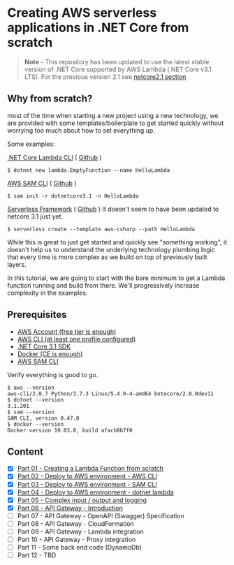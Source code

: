 # Creating AWS serverless applications in .NET Core from scratch

> **Note** - This repository has been updated to use the latest stable version of .NET Core supported by AWS Lambda (.NET Core v3.1 LTS). For the previous version 2.1 see [netcore2.1 section](netcore2.1/README.md)


## Why from scratch? 
most of the time when starting a new project using a new technology, we are provided with some templates/boilerplate to get started quickly without worrying too much about how to set everything up.

Some examples:

[.NET Core Lambda CLI](https://docs.aws.amazon.com/lambda/latest/dg/lambda-dotnet-coreclr-deployment-package.html) ( [Github](https://github.com/aws/aws-extensions-for-dotnet-cli) )

```shell
$ dotnet new lambda.EmptyFunction --name HelloLambda
```
[AWS SAM CLI](https://docs.aws.amazon.com/serverless-application-model/latest/developerguide/serverless-getting-started-hello-world.html) ( [Github](https://github.com/awslabs/aws-sam-cli) )


```shell
$ sam init -r dotnetcore3.1 -n HelloLambda
```

[Serverless Framework](https://serverless.com/framework/docs/getting-started/) ( [Github](https://github.com/serverless/serverless) )
It doesn't seem to have been updated to netcore 3.1 just yet.


```shell
$ serverless create --template aws-csharp --path HelloLambda
```

While this is great to just get started and quickly see "something working", it doesn't help us to understand the underlying technology plumbing logic that every time is more complex as we build on top of previously built layers. 

In this tutorial, we are going to start with the bare minimum to get a Lambda function running and build from there. We'll progressively increase complexity in the examples.

## Prerequisites

* [AWS Account (free tier is enough)](https://aws.amazon.com/free/)
* [AWS CLI (at least one profile configured)](https://docs.aws.amazon.com/cli/latest/userguide/cli-chap-install.html)
* [.NET Core 3.1 SDK](https://dotnet.microsoft.com/download/dotnet-core/3.1)
* [Docker (CE is enough)](https://www.docker.com/get-started)
* [AWS SAM CLI](https://github.com/awslabs/aws-sam-cli)

Verify everything is good to go.

```shell
$ aws --version
aws-cli/2.0.7 Python/3.7.3 Linux/5.4.0-4-amd64 botocore/2.0.0dev11
$ dotnet --version
3.1.201
$ sam --version
SAM CLI, version 0.47.0
$ docker --version
Docker version 19.03.8, build afacb8b7f0
```

## Content

- [x] [Part 01 - Creating a Lambda Function from scratch](netcore3.1/part-01/)
- [x] [Part 02 - Deploy to AWS environment - AWS CLI](netcore3.1/part-02/)
- [x] [Part 03 - Deploy to AWS environment - SAM CLI](netcore3.1/part-03/)
- [x] [Part 04 - Deploy to AWS environment - dotnet lambda](netcore3.1/part-04/)
- [x] [Part 05 - Complex input / output and logging](netcore3.1/part-05/)
- [x] [Part 06 - API Gateway - Introduction](netcore3.1/part-06/)
- [ ] Part 07 - API Gateway - OpenAPI (Swagger) Specification
- [ ] Part 08 - API Gateway - CloudFormation
- [ ] Part 09 - API Gateway - Lambda integration
- [ ] Part 10 - API Gateway - Proxy integration
- [ ] Part 11 - Some back end code (DynamoDb)
- [ ] Part 12 - TBD
